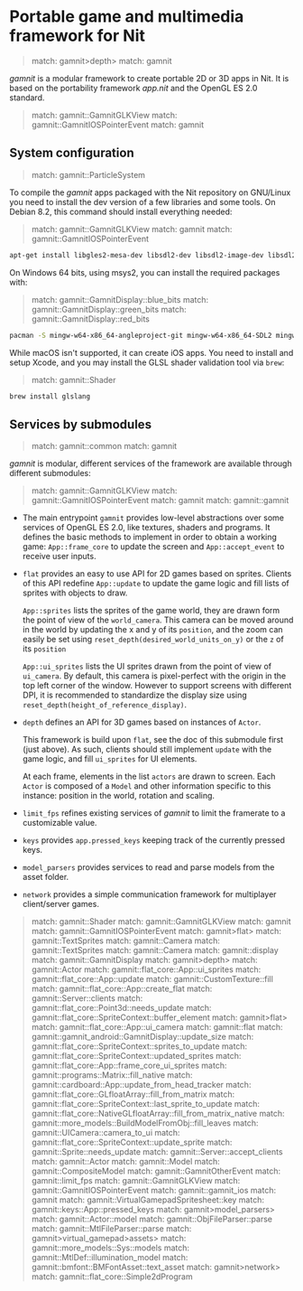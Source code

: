# Portable game and multimedia framework for Nit

> match: gamnit>depth>
> match: gamnit

_gamnit_ is a modular framework to create portable 2D or 3D apps in Nit.
It is based on the portability framework _app.nit_ and the OpenGL ES 2.0 standard.

> match: gamnit::GamnitGLKView
> match: gamnit::GamnitIOSPointerEvent
> match: gamnit

## System configuration

> match: gamnit::ParticleSystem

To compile the _gamnit_ apps packaged with the Nit repository on GNU/Linux you need to install the dev version of a few libraries and some tools.
On Debian 8.2, this command should install everything needed:

> match: gamnit::GamnitGLKView
> match: gamnit
> match: gamnit::GamnitIOSPointerEvent

~~~bash
apt-get install libgles2-mesa-dev libsdl2-dev libsdl2-image-dev libsdl2-mixer-dev inkscape
~~~

On Windows 64 bits, using msys2, you can install the required packages with:

> match: gamnit::GamnitDisplay::blue_bits
> match: gamnit::GamnitDisplay::green_bits
> match: gamnit::GamnitDisplay::red_bits

~~~bash
pacman -S mingw-w64-x86_64-angleproject-git mingw-w64-x86_64-SDL2 mingw-w64-x86_64-SDL2_image mingw-w64-x86_64-SDL2_mixer
~~~

While macOS isn't supported, it can create iOS apps.
You need to install and setup Xcode, and you may install the GLSL shader validation tool via `brew`:

> match: gamnit::Shader

~~~bash
brew install glslang
~~~

## Services by submodules

> match: gamnit::common
> match: gamnit

_gamnit_ is modular, different services of the framework are available through different submodules:

> match: gamnit::GamnitGLKView
> match: gamnit::GamnitIOSPointerEvent
> match: gamnit
> match: gamnit::gamnit

* The main entrypoint `gamnit` provides low-level abstractions over some services of OpenGL ES 2.0, like textures, shaders and programs.
  It defines the basic methods to implement in order to obtain a working game:
  `App::frame_core` to update the screen and `App::accept_event` to receive user inputs.

* `flat` provides an easy to use API for 2D games based on sprites.
  Clients of this API redefine `App::update` to update the game logic and fill lists of sprites with objects to draw.

  `App::sprites` lists the sprites of the game world, they are drawn form the point of view of the `world_camera`.
  This camera can be moved around in the world by updating the x and y of its `position`,
  and the zoom can easily be set using `reset_depth(desired_world_units_on_y)` or the `z` of its `position`

  `App::ui_sprites` lists the UI sprites drawn from the point of view of `ui_camera`.
  By default, this camera is pixel-perfect with the origin in the top left corner of the window.
  However to support screens with different DPI, it is recommended to standardize
  the display size using `reset_depth(height_of_reference_display)`.

* `depth` defines an API for 3D games based on instances of `Actor`.

  This framework is build upon `flat`, see the doc of this submodule first (just above).
  As such, clients should still implement `update` with the game logic, and fill `ui_sprites` for UI elements.

  At each frame, elements in the list `actors` are drawn to screen.
  Each `Actor` is composed of a `Model` and other information specific to this instance:
  position in the world, rotation and scaling.

* `limit_fps` refines existing services of _gamnit_ to limit the framerate to a customizable value.

* `keys` provides `app.pressed_keys` keeping track of the currently pressed keys.

* `model_parsers` provides services to read and parse models from the asset folder.

* `network` provides a simple communication framework for multiplayer client/server games.

> match: gamnit::Shader
> match: gamnit::GamnitGLKView
> match: gamnit
> match: gamnit::GamnitIOSPointerEvent
> match: gamnit>flat>
> match: gamnit::TextSprites
> match: gamnit::Camera
> match: gamnit::TextSprites
> match: gamnit::Camera
> match: gamnit::display
> match: gamnit::GamnitDisplay
> match: gamnit>depth>
> match: gamnit::Actor
> match: gamnit::flat_core::App::ui_sprites
> match: gamnit::flat_core::App::update
> match: gamnit::CustomTexture::fill
> match: gamnit::flat_core::App::create_flat
> match: gamnit::Server::clients
> match: gamnit::flat_core::Point3d::needs_update
> match: gamnit::flat_core::SpriteContext::buffer_element
> match: gamnit>flat>
> match: gamnit::flat_core::App::ui_camera
> match: gamnit::flat
> match: gamnit::gamnit_android::GamnitDisplay::update_size
> match: gamnit::flat_core::SpriteContext::sprites_to_update
> match: gamnit::flat_core::SpriteContext::updated_sprites
> match: gamnit::flat_core::App::frame_core_ui_sprites
> match: gamnit::programs::Matrix::fill_native
> match: gamnit::cardboard::App::update_from_head_tracker
> match: gamnit::flat_core::GLfloatArray::fill_from_matrix
> match: gamnit::flat_core::SpriteContext::last_sprite_to_update
> match: gamnit::flat_core::NativeGLfloatArray::fill_from_matrix_native
> match: gamnit::more_models::BuildModelFromObj::fill_leaves
> match: gamnit::UICamera::camera_to_ui
> match: gamnit::flat_core::SpriteContext::update_sprite
> match: gamnit::Sprite::needs_update
> match: gamnit::Server::accept_clients
> match: gamnit::Actor
> match: gamnit::Model
> match: gamnit::CompositeModel
> match: gamnit::GamnitOtherEvent
> match: gamnit::limit_fps
> match: gamnit::GamnitGLKView
> match: gamnit::GamnitIOSPointerEvent
> match: gamnit::gamnit_ios
> match: gamnit
> match: gamnit::VirtualGamepadSpritesheet::key
> match: gamnit::keys::App::pressed_keys
> match: gamnit>model_parsers>
> match: gamnit::Actor::model
> match: gamnit::ObjFileParser::parse
> match: gamnit::MtlFileParser::parse
> match: gamnit>virtual_gamepad>assets>
> match: gamnit::more_models::Sys::models
> match: gamnit::MtlDef::illumination_model
> match: gamnit::bmfont::BMFontAsset::text_asset
> match: gamnit>network>
> match: gamnit::flat_core::Simple2dProgram

